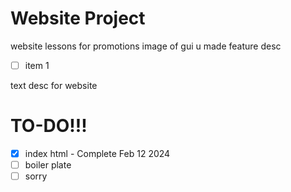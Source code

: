 # Website Project

website lessons for promotions
image of gui u made
feature desc

 - [ ] item 1

text desc for website
# TO-DO!!!
- [x] index html - Complete Feb 12 2024
- [ ] boiler plate
- [ ] sorry